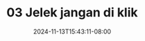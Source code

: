 --- 
title: "03 Jelek jangan di klik"
description: "  bokeh 03 Jelek jangan di klik yandex   new"
date: 2024-11-13T15:43:11-08:00
file_code: "ggz1xl4m74f9"
draft: false
cover: "jxshtkf2ran6zxx6.jpg"
tags: ["Jelek", "jangan", "klik", "bokep-indo", "bokep-viral", "bokep-ig"]
length: 70
fld_id: "1398218"
foldername: ".Wardina Hijab mantap  25 Video"
categories: [".Wardina Hijab mantap  25 Video"]
views: 185
---